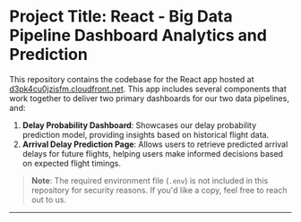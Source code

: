 # Project Title: React - Big Data Pipeline Dashboard Analytics and Prediction

This repository contains the codebase for the React app hosted at [d3pk4cu0jzisfm.cloudfront.net](https://d3pk4cu0jzisfm.cloudfront.net/). This app includes several components that work together to deliver two primary dashboards for our two data pipelines, and:

1. **Delay Probability Dashboard**: Showcases our delay probability prediction model, providing insights based on historical flight data.
2. **Arrival Delay Prediction Page**: Allows users to retrieve predicted arrival delays for future flights, helping users make informed decisions based on expected flight timings.

> **Note**: The required environment file (`.env`) is not included in this repository for security reasons. If you'd like a copy, feel free to reach out to us.

---
